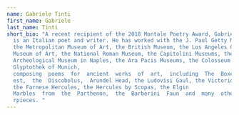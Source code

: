 ```yaml
---
name: Gabriele Tinti
first_name: Gabriele
last_name: Tinti
short_bio: "A recent recipient of the 2018 Montale Poetry Award, Gabriele Tinti
  is an Italian poet and writer. He has worked with the J. Paul Getty Museum,
  the Metropolitan Museum of Art, the British Museum, the Los Angeles County
  Museum of Art, the National Roman Museum, the Capitolini Museums, the
  Archeological Museum in Naples, the Ara Pacis Museums, the Colosseum and the
  Glyptothek of Munich,
  composing  poems  for  ancient  works  of  art,  including  The  Boxer  at  R\
  est,  the  Discobolus,  Arundel Head, the Ludovisi Gaul, the Victorious Youth,
  the Farnese Hercules, the Hercules by Scopas, the Elgin
  Marbles  from  the  Parthenon,  the  Barberini  Faun  and  many  other  maste\
  rpieces. "
---
```

